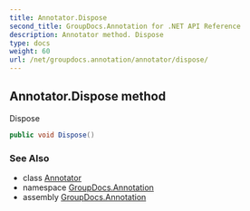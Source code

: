 ```yaml
---
title: Annotator.Dispose
second_title: GroupDocs.Annotation for .NET API Reference
description: Annotator method. Dispose
type: docs
weight: 60
url: /net/groupdocs.annotation/annotator/dispose/
---
```

## Annotator.Dispose method

Dispose

```csharp
public void Dispose()
```

### See Also

* class [Annotator](../)
* namespace [GroupDocs.Annotation](../../annotator/)
* assembly [GroupDocs.Annotation](../../../)


